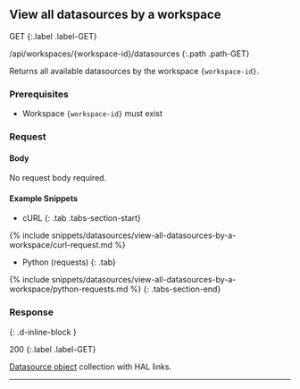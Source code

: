## View all datasources by a workspace

GET
{:.label .label-GET}

/api/workspaces/{workspace-id}/datasources
{:.path .path-GET}

Returns all available datasources by the workspace `{workspace-id}`.

### Prerequisites
- Workspace `{workspace-id}` must exist

### Request

#### Body
No request body required.

#### Example Snippets
- cURL
{: .tab .tabs-section-start}

{% include snippets/datasources/view-all-datasources-by-a-workspace/curl-request.md %}

- Python (requests)
{: .tab}

{% include snippets/datasources/view-all-datasources-by-a-workspace/python-requests.md %}
{: .tabs-section-end}

### Response
{: .d-inline-block }

200
{:.label .label-GET}

[Datasource object](#datasource-object) collection with HAL links.

---
